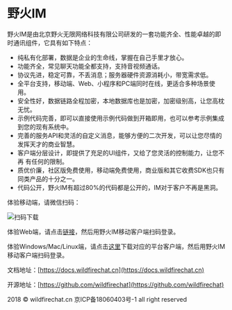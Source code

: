 # 野火IM
野火IM是由北京野火无限网络科技有限公司研发的一套功能齐全、性能卓越的即时通讯组件，它具有如下特点：
+ 纯私有化部署，数据是企业的生命线，掌握在自己手里才放心。
+ 功能齐全，常见聊天功能全都支持，支持音视频通话。
+ 协议先进，稳定可靠，不丢消息；服务器硬件资源消耗小，带宽需求低。
+ 全平台支持，移动端、Web、小程序和PC端同时在线，更适合多种场景使用。
+ 安全性好，数据链路全程加密，本地数据库也是加密，加密级别高，让您高枕无忧。
+ 示例代码完善，即可以直接使用示例代码做到开箱即用，也可以参考示例集成到您的现有系统中。
+ 完善的服务API和灵活的自定义消息，能够方便的二次开发，可以让您尽情的发挥天才的商业智慧。
+ 客户端分层设计，即提供了充足的UI组件，又给了您灵活的控制能力，让您不再
有任何的限制。
+ 质优价廉，社区版免费使用，移动端免费使用，商业版和其它收费SDK也只有同类产品的十分之一。
+ 代码公开，野火IM有超过80%的代码都是公开的，IM对于客户不再是黑洞。

体验移动端，请微信扫码：

![扫码下载](https://static.wildfirechat.cn/download_qrcode.png)

体验Web端，请点击[链接](https://web.wildfirechat.cn)，然后用野火IM移动客户端扫码登录。

体验Windows/Mac/Linux端，请点击[这里](https://github.com/wildfirechat/pc-chat/releases)下载对应的平台客户端，然后用野火IM移动客户端扫码登录。

文档地址：[https://docs.wildfirechat.cn](https://docs.wildfirechat.cn)

开源地址：[https://github.com/wildfirechat](https://github.com/wildfirechat)

2018 © wildfirechat.cn 京ICP备18060403号-1 all right reserved
